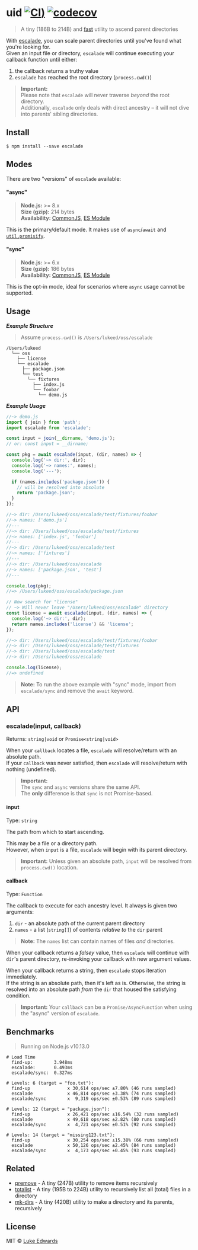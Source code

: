 # uid [![CI](https://github.com/lukeed/escalade/workflows/CI/badge.svg))](https://github.com/lukeed/escalade/actions) [![codecov](https://badgen.now.sh/codecov/c/github/lukeed/escalade)](https://codecov.io/gh/lukeed/escalade)

> A tiny (186B to 214B) and [fast](#benchmarks) utility to ascend parent directories

With [escalade](https://en.wikipedia.org/wiki/Escalade), you can scale parent directories until you've found what you're looking for.<br>Given an input file or directory, `escalade` will continue executing your callback function until either:

1) the callback returns a truthy value
2) `escalade` has reached the root directory (`process.cwd()`)

> **Important:**<br>Please note that `escalade` will never traverse _beyond_ the root directory.<br>Additionally, `escalade` only deals with direct ancestry – it will not dive into parents' sibling directories.

## Install

```
$ npm install --save escalade
```


## Modes

There are two "versions" of `escalade` available:

#### "async"
> **Node.js:** >= 8.x<br>
> **Size (gzip):** 214 bytes<br>
> **Availability:** [CommonJS](https://unpkg.com/escalade/async/index.js), [ES Module](https://unpkg.com/escalade/async/index.mjs)

This is the primary/default mode. It makes use of `async`/`await` and [`util.promisify`](https://nodejs.org/api/util.html#util_util_promisify_original).

#### "sync"
> **Node.js:** >= 6.x<br>
> **Size (gzip):** 186 bytes<br>
> **Availability:** [CommonJS](https://unpkg.com/escalade/sync/index.js), [ES Module](https://unpkg.com/escalade/sync/index.mjs)

This is the opt-in mode, ideal for scenarios where `async` usage cannot be supported.


## Usage

***Example Structure***

> Assume `process.cwd()` is `/Users/lukeed/oss/escalade`

```
/Users/lukeed
  └── oss
    ├── license
    └── escalade
      ├── package.json
      └── test
        └── fixtures
          ├── index.js
          └── foobar
            └── demo.js
```

***Example Usage***

```js
//~> demo.js
import { join } from 'path';
import escalade from 'escalade';

const input = join(__dirname, 'demo.js');
// or: const input = __dirname;

const pkg = await escalade(input, (dir, names) => {
  console.log('~> dir:', dir);
  console.log('~> names:', names);
  console.log('---');

  if (names.includes('package.json')) {
    // will be resolved into absolute
    return 'package.json';
  }
});

//~> dir: /Users/lukeed/oss/escalade/test/fixtures/foobar
//~> names: ['demo.js']
//---
//~> dir: /Users/lukeed/oss/escalade/test/fixtures
//~> names: ['index.js', 'foobar']
//---
//~> dir: /Users/lukeed/oss/escalade/test
//~> names: ['fixtures']
//---
//~> dir: /Users/lukeed/oss/escalade
//~> names: ['package.json', 'test']
//---

console.log(pkg);
//=> /Users/lukeed/oss/escalade/package.json

// Now search for "license"
// ~> Will never leave "/Users/lukeed/oss/escalade" directory
const license = await escalade(input, (dir, names) => {
  console.log('~> dir:', dir);
  return names.includes('license') && 'license';
});

//~> dir: /Users/lukeed/oss/escalade/test/fixtures/foobar
//~> dir: /Users/lukeed/oss/escalade/test/fixtures
//~> dir: /Users/lukeed/oss/escalade/test
//~> dir: /Users/lukeed/oss/escalade

console.log(license);
//=> undefined
```

> **Note:** To run the above example with "sync" mode, import from `escalade/sync` and remove the `await` keyword.


## API

### escalade(input, callback)
Returns: `string|void` or `Promise<string|void>`

When your `callback` locates a file, `escalade` will resolve/return with an absolute path.<br>
If your `callback` was never satisfied, then `escalade` will resolve/return with nothing (undefined).

> **Important:**<br>The `sync` and `async` versions share the same API.<br>The **only** difference is that `sync` is not Promise-based.

#### input
Type: `string`

The path from which to start ascending.

This may be a file or a directory path.<br>However, when `input` is a file, `escalade` will begin with its parent directory.

> **Important:** Unless given an absolute path, `input` will be resolved from `process.cwd()` location.

#### callback
Type: `Function`

The callback to execute for each ancestry level. It always is given two arguments:

1) `dir` - an absolute path of the current parent directory
2) `names` - a list (`string[]`) of contents _relative to_ the `dir` parent

> **Note:** The `names` list can contain names of files _and_ directories.

When your callback returns a _falsey_ value, then `escalade` will continue with `dir`'s parent directory, re-invoking your callback with new argument values.

When your callback returns a string, then `escalade` stops iteration immediately.<br>
If the string is an absolute path, then it's left as is. Otherwise, the string is resolved into an absolute path _from_ the `dir` that housed the satisfying condition.

> **Important:** Your `callback` can be a `Promise/AsyncFunction` when using the "async" version of `escalade`.

## Benchmarks

> Running on Node.js v10.13.0

```
# Load Time
  find-up:        3.948ms
  escalade:       0.493ms
  escalade/sync:  0.327ms

# Levels: 6 (target = "foo.txt"):
  find-up              x 30,614 ops/sec ±7.80% (46 runs sampled)
  escalade             x 46,814 ops/sec ±3.38% (74 runs sampled)
  escalade/sync        x  9,319 ops/sec ±0.53% (89 runs sampled)

# Levels: 12 (target = "package.json"):
  find-up              x 26,421 ops/sec ±16.54% (32 runs sampled)
  escalade             x 49,618 ops/sec ±2.82% (80 runs sampled)
  escalade/sync        x  4,721 ops/sec ±0.51% (92 runs sampled)

# Levels: 14 (target = "missing123.txt"):
  find-up              x 30,254 ops/sec ±15.38% (66 runs sampled)
  escalade             x 50,126 ops/sec ±2.45% (84 runs sampled)
  escalade/sync        x  4,173 ops/sec ±0.45% (93 runs sampled)
```


## Related

- [premove](https://github.com/lukeed/premove) - A tiny (247B) utility to remove items recursively
- [totalist](https://github.com/lukeed/totalist) - A tiny (195B to 224B) utility to recursively list all (total) files in a directory
- [mk-dirs](https://github.com/lukeed/mk-dirs) - A tiny (420B) utility to make a directory and its parents, recursively

## License

MIT © [Luke Edwards](https://lukeed.com)
